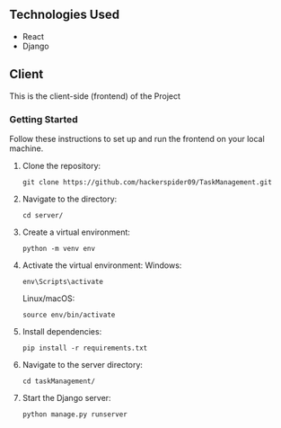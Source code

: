 ## Technologies Used

- React
- Django


## Client

This is the client-side (frontend) of the Project


### Getting Started

Follow these instructions to set up and run the frontend on your local machine.

1. Clone the repository:
   ```
   git clone https://github.com/hackerspider09/TaskManagement.git
   ```

2. Navigate to the directory:
   ```
   cd server/
   ```
   
3. Create a virtual environment:
    ```
    python -m venv env
    ```

4. Activate the virtual environment:
    Windows:
    ```
    env\Scripts\activate
    ```
    Linux/macOS:
    ```
    source env/bin/activate
    ```

5. Install dependencies:
    ```
    pip install -r requirements.txt
    ```

6. Navigate to the server directory:
    ```
    cd taskManagement/
    ```

7. Start the Django server:
    ```
    python manage.py runserver
    ```
